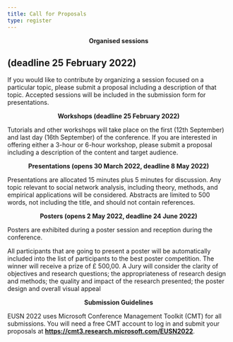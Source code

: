 ```yaml
---
title: Call for Proposals
type: register
---
```



**<p align="center">Organised sessions</p>**

## (deadline 25 February 2022)

If you would like to contribute by organizing a session focused on a particular topic, please submit a proposal including a description of that topic. Accepted sessions will be included in the submission form for presentations.


**<p align="center">Workshops (deadline 25 February 2022)</p>**

Tutorials and other workshops will take place on the first (12th September) and last day (16th September) of the conference. If you are interested in offering either a 3-hour or 6-hour workshop, please submit a proposal including a description of the content and target audience.


**<p align="center">Presentations (opens 30 March 2022, deadline 8 May 2022)</p>**

Presentations are allocated 15 minutes plus 5 minutes for discussion. Any topic relevant to social network analysis, including theory, methods, and empirical applications will be considered. Abstracts are limited to 500 words, not including the title, and should not contain references.  


**<p align="center">Posters (opens 2 May 2022, deadline 24 June 2022)</p>**

Posters are exhibited during a poster session and reception during the conference. 

All participants that are going to present a poster will be automatically included into the list of participants to the best poster competition. The winner will receive a prize of £ 500,00.  A Jury will consider the clarity of objectives and research questions; the appropriateness of research design and methods; the quality and impact of the research presented; the poster design and overall visual appeal 


**<p align="center">Submission Guidelines</p>**

EUSN 2022 uses Microsoft Conference Management Toolkit (CMT) for all submissions. You will need a free CMT account to log in and submit your proposals at <b><a title="https://cmt3.research.microsoft.com/EUSN2022" href="https://cmt3.research.microsoft.com/EUSN2022">https://cmt3.research.microsoft.com/EUSN2022</a></b>.
<!-- <table>
<tr>
 <td><p align="justify"><b>Call for Organised Sessions and Workshops</b></p></td>
</tr>

 <tr>  
 <td><p align="justify"> We are pleased to invite contributions to organised sessions and workshops.</p></td>
</tr>

  <tr>  
  <td><br></td>
</tr>

  <tr>  
<td><p align="justify"><b>Organised sessions: (deadline 25 February 2022)</b></p></td>
   </tr>  

  <tr>
    <td><br></td>
  </tr>

   <tr>  
 <td><p align="justify">If you would like to contribute by organizing a session focused on a particular topic, please submit a proposal including a description of that topic. Accepted sessions will be included in the submission form for presentations.</p></td>
   </tr>  
 
  
  <tr>
    <td><br></td>
  </tr>
   <tr>  
 <td><p align="justify"><b>Workshops: (deadline 25 February 2022)</b></p>  </td>
 </tr>  

   <tr>  
 <td><p align="justify">Tutorials and other workshops will take place on the first (12th September) and last day (16th September) of the conference. If you are interested in offering either a 3-hour or 6-hour workshop, please submit a proposal including a description of the content and target audience.</p>  </td>
   </tr>  
 
  
  <tr>
    <td><br></td>
  </tr>
   <tr>  
 <td><p align="justify"><b>How to submit</b></p>  </td>
 </tr>  

   <tr>  
 <td><p align="justify">EUSN 2022 uses <a title="Microsoft Conference Management Toolkit (CMT)" href="https://cmt3.research.microsoft.com/">Microsoft Conference Management Toolkit (CMT)</a> for all submissions. You will need a free CMT account to submit your proposals at <b><a title="https://cmt3.research.microsoft.com/EUSN2022" href="https://cmt3.research.microsoft.com/EUSN2022">https://cmt3.research.microsoft.com/EUSN2022</a></b>.</p> </td>
 </tr>  

   <tr>  
     <td><p align="justify">Once logged in, you will be able to create new submissions from the author homepage.</p></td>
 </tr>  

  <tr>
    <td><br></td>
  </tr>
   
  <tr>  
 <td><p align="justify">Please do not hesitate to email us at <a href="mailto:eusn2022@gre.ac.uk">eusn2022@gre.ac.uk</a> if you have any questions.</p></td>
</tr>
  
  <tr>
    <td><br></td>
  </tr>
     <tr>
    <td><br></td>
  </tr>
<tr>
  <td><p align="justify"> The Call for papers will be published in March 2022.</p></td>
</tr>
<tr>
 <td><p align="justify">Registrations are expected to open in late Spring 2022.</p></td>
</tr>
  </table>
 -->